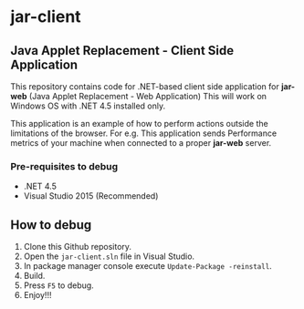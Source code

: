 # jar-client

## Java Applet Replacement - Client Side Application

This repository contains code for .NET-based client side application for  **jar-web** (Java Applet Replacement - Web Application)
This will work on Windows OS with .NET 4.5 installed only.

This application is an example of how to perform actions outside the limitations of the browser.
For e.g. This application sends Performance metrics of your machine when connected to a proper **jar-web** server.

### Pre-requisites to debug

 - .NET 4.5
 - Visual Studio 2015 (Recommended)

## How to debug

 1. Clone this Github repository.
 2. Open the `jar-client.sln` file in Visual Studio.
 3. In package manager console execute `Update-Package -reinstall`.
 4. Build.
 5. Press `F5` to debug.
 6. Enjoy!!!